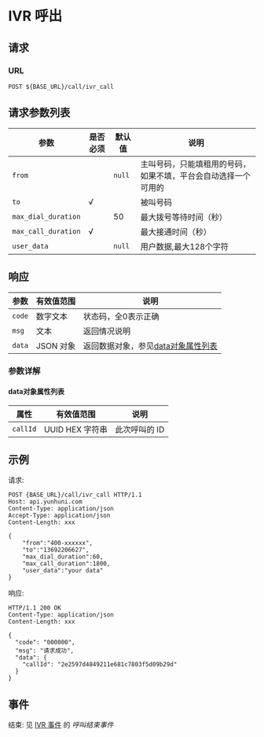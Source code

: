 # IVR 呼出
<!-- toc -->

## 请求

### URL

```
POST ${BASE_URL}/call/ivr_call
```

## 请求参数列表
参数                | 是否必须 | 默认值 | 说明
------------------- | -------- | ------ | ----------------------------
`from`              |          | `null` | 主叫号码，只能填租用的号码，如果不填，平台会自动选择一个可用的
`to`                | √        |        | 被叫号码
`max_dial_duration` |          | 50     | 最大拨号等待时间（秒）
`max_call_duration` | √        |        | 最大接通时间（秒）
`user_data`         |          | `null` | 用户数据,最大128个字符

## 响应

| 参数     | 有效值范围   | 说明                            |
| ------ | ------- | ----------------------------- |
| `code` | 数字文本    | 状态码，全0表示正确                    |
| `msg`  | 文本      | 返回情况说明                        |
| `data` | JSON 对象 | 返回数据对象，参见[data对象属性列表](#data对象属性列表)|


### 参数详解

#### data对象属性列表

| 属性       | 有效值范围        | 说明       |
| -------- | ------------ | -------- |
| `callId` | UUID HEX 字符串 | 此次呼叫的 ID |



## 示例

请求:
```http
POST {BASE_URL}/call/ivr_call HTTP/1.1
Host: api.yunhuni.com
Content-Type: application/json
Accept-Type: application/json
Content-Length: xxx

{
	"from":"400-xxxxxx",
	"to":"13692206627",
	"max_dial_duration":60,
	"max_call_duration":1800,
	"user_data":"your data"
}
```

响应:
```http
HTTP/1.1 200 OK
Content-Type: application/json
Content-Length: xxx

{
  "code": "000000",
  "msg": "请求成功",
  "data": {
    "callId": "2e2597d4849211e681c7803f5d09b29d"
  }
}
```


## 事件

结束: 见 [IVR 事件](../evt/ivr/index.md) 的 *呼叫结束事件*
